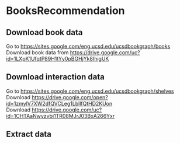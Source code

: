 # BooksRecommendation  

## Download book data   
Go to https://sites.google.com/eng.ucsd.edu/ucsdbookgraph/books  
Download book data from https://drive.google.com/uc?id=1LXpK1UfqtP89H1tYy0pBGHjYk8IhigUK  
  
## Download interaction data  
Go to https://sites.google.com/eng.ucsd.edu/ucsdbookgraph/shelves  
Download https://drive.google.com/open?id=1zmylV7XW2dfQVCLeg1LbllfQtHD2KUon   
Download https://drive.google.com/uc?id=1CHTAaNwyzvbi1TR08MJrJ03BxA266Yxr   

## Extract data
